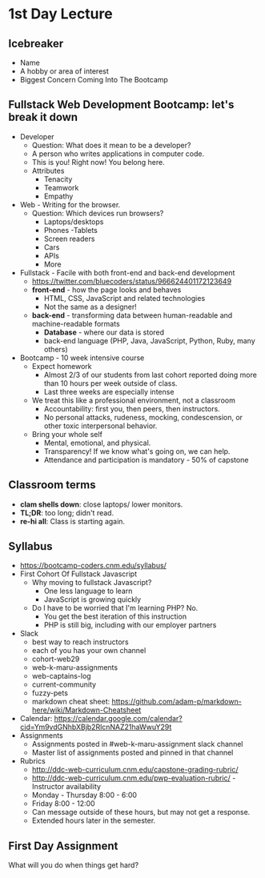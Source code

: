# 1st Day Lecture

## Icebreaker
  - Name
  - A hobby or area of interest
  - Biggest Concern Coming Into The Bootcamp

## Fullstack Web Development Bootcamp: let's break it down
- Developer
  - Question: What does it mean to be a developer?
  - A person who writes applications in computer code.
  - This is you!  Right now!  You belong here.
  - Attributes
    - Tenacity
    - Teamwork
    - Empathy
- Web - Writing for the browser.
  - Question: Which devices run browsers?
    - Laptops/desktops
    - Phones
    -Tablets
    - Screen readers
    - Cars
    - APIs
    - More
- Fullstack - Facile with both front-end and back-end development
  - https://twitter.com/bluecoders/status/966624401172123649
  - **front-end** - how the page looks and behaves
    - HTML, CSS, JavaScript and related technologies
    - Not the same as a designer!
  - **back-end** - transforming data between human-readable and machine-readable formats 
    - **Database** - where our data is stored
    - back-end language (PHP, Java, JavaScript, Python, Ruby, many others)
- Bootcamp - 10 week intensive course
  - Expect homework
    - Almost 2/3 of our students from last cohort reported doing more than 10 hours per week outside of class.
    - Last three weeks are especially intense
  - We treat this like a professional environment, not a classroom
    - Accountability: first you, then peers, then instructors.
    - No personal attacks, rudeness, mocking, condescension, or other toxic interpersonal behavior.
  - Bring your whole self
    - Mental, emotional, and physical.
    - Transparency!  If we know what's going on, we can help.
    - Attendance and participation is mandatory - 50% of capstone

## Classroom terms
- **clam shells down**: close laptops/ lower monitors.
- **TL;DR**: too long; didn't read.
- **re-hi all**: Class is starting again.

## Syllabus
- https://bootcamp-coders.cnm.edu/syllabus/
- First Cohort Of Fullstack Javascript
  - Why moving to fullstack Javascript?
    - One less language to learn
    - JavaScript is growing quickly
  - Do I have to be worried that I'm learning PHP? No.
    - You get the best iteration of this instruction
    - PHP is still big, including with our employer partners
- Slack
  - best way to reach instructors
  - each of you has your own channel
  -  cohort-web29
  -  web-k-maru-assignments
  -  web-captains-log
  -  current-community
  -  fuzzy-pets
   - markdown cheat sheet: https://github.com/adam-p/markdown-here/wiki/Markdown-Cheatsheet
- Calendar: https://calendar.google.com/calendar?cid=Ym9vdGNhbXBjb2RlcnNAZ21haWwuY29t
- Assignments
  - Assignments posted in #web-k-maru-assignment slack channel
  - Master list of assignments posted and pinned in that channel
- Rubrics
  - http://ddc-web-curriculum.cnm.edu/capstone-grading-rubric/
  - http://ddc-web-curriculum.cnm.edu/pwp-evaluation-rubric/
-Instructor availability
  - Monday - Thursday 8:00 - 6:00 
  - Friday 8:00 - 12:00
  - Can message outside of these hours, but may not get a response.
  - Extended hours later in the semester.

## First Day Assignment
What will you do when things get hard?
